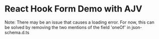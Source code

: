 # React Hook Form Demo with AJV

Note: There may be an issue that causes a loading error. For now, this can be solved by removing the two mentions of the field 'oneOf' in json-schema.d.ts
